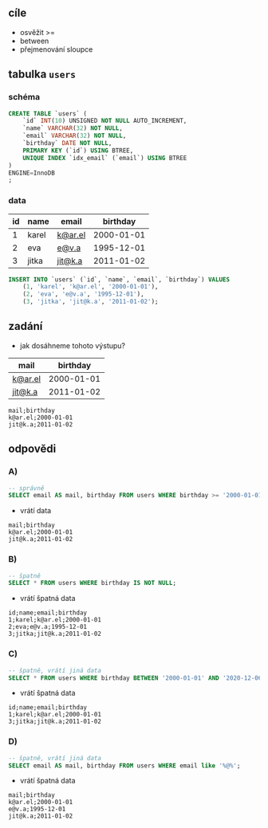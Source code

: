 ## cíle

 - osvěžit >=
 - between
 - přejmenování sloupce

## tabulka `users`

### schéma

```sql
CREATE TABLE `users` (
	`id` INT(10) UNSIGNED NOT NULL AUTO_INCREMENT,
	`name` VARCHAR(32) NOT NULL,
	`email` VARCHAR(32) NOT NULL,
	`birthday` DATE NOT NULL,
	PRIMARY KEY (`id`) USING BTREE,
	UNIQUE INDEX `idx_email` (`email`) USING BTREE
)
ENGINE=InnoDB
;
```

### data

| id  | name  | email   | birthday   |
|-----|-------|---------|------------|
| 1   | karel | k@ar.el | 2000-01-01 |
| 2   | eva   | e@v.a   | 1995-12-01 |
| 3   | jitka | jit@k.a | 2011-01-02 |

```sql
INSERT INTO `users` (`id`, `name`, `email`, `birthday`) VALUES
	(1, 'karel', 'k@ar.el', '2000-01-01'),
	(2, 'eva', 'e@v.a', '1995-12-01'),
	(3, 'jitka', 'jit@k.a', '2011-01-02');
```

## zadání

 - jak dosáhneme tohoto výstupu?

| mail  | birthday   |
|-------|------------|
| k@ar.el | 2000-01-01 |
| jit@k.a | 2011-01-02 |

```
mail;birthday
k@ar.el;2000-01-01
jit@k.a;2011-01-02
```

## odpovědi

### A)

```sql
-- správně
SELECT email AS mail, birthday FROM users WHERE birthday >= '2000-01-01'; 
```

 - vrátí data

```
mail;birthday
k@ar.el;2000-01-01
jit@k.a;2011-01-02
```

### B)

```sql
-- špatně
SELECT * FROM users WHERE birthday IS NOT NULL; 
```

 - vrátí špatná data

```
id;name;email;birthday
1;karel;k@ar.el;2000-01-01
2;eva;e@v.a;1995-12-01
3;jitka;jit@k.a;2011-01-02
```

### C)

```sql
-- špatně, vrátí jiná data
SELECT * FROM users WHERE birthday BETWEEN '2000-01-01' AND '2020-12-06'; 
```

- vrátí špatná data

```
id;name;email;birthday
1;karel;k@ar.el;2000-01-01
3;jitka;jit@k.a;2011-01-02
```


### D)

```sql
-- špatně, vrátí jiná data
SELECT email AS mail, birthday FROM users WHERE email like '%@%';  
```

- vrátí špatná data

```
mail;birthday
k@ar.el;2000-01-01
e@v.a;1995-12-01
jit@k.a;2011-01-02
```
